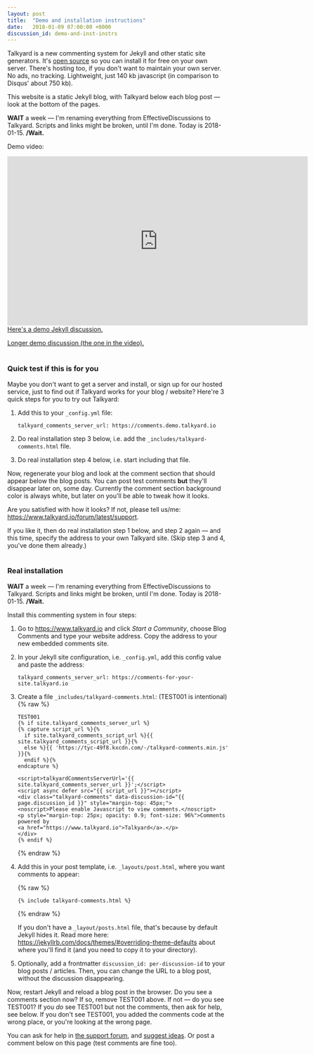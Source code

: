 ```yaml
---
layout: post
title:  "Demo and installation instructions"
date:   2018-01-09 07:00:00 +0000
discussion_id: demo-and-inst-instrs
---
```


Talkyard is a new commenting system for Jekyll and other static site generators. It's [open source](https://github.com/debiki/ed-server/) so you can install it for free on your own server. There's hosting too, if you don't want to maintain your own server. No ads, no tracking. Lightweight, just 140 kb javascript (in comparison to Disqus' about 750 kb).

This website is a static Jekyll blog, with Talkyard below each blog post — look at the bottom of the pages.

**WAIT** a week — I'm renaming everything from EffectiveDiscussions to Talkyard. Scripts and links might be broken, until I'm done. Today is 2018-01-15. **/Wait.**

Demo video:

<iframe src="https://player.vimeo.com/video/249611399" width="684" height="385" frameborder="0" webkitallowfullscreen mozallowfullscreen allowfullscreen></iframe>

<!--
<iframe src="https://player.vimeo.com/video/249611399" width="640" height="360" frameborder="0" webkitallowfullscreen mozallowfullscreen allowfullscreen></iframe>
<p><a href="https://vimeo.com/249611399">ed-emb-cmts-(3)</a> from <a href="https://vimeo.com/user78434986">Magnus Lindberg</a> on <a href="https://vimeo.com">Vimeo</a>.</p>

<iframe width="684" height="385" src="https://www.youtube.com/embed/2L0eYcsCcbE" frameborder="0" gesture="media" allow="encrypted-media" allowfullscreen></iframe>
-->

<br>
<a href="/jekyll/update/2018/01/01/like-about-jekyll.html">Here's a demo Jekyll discussion.</a>

<a href="https://www.kajmagnus.blog/new-embedded-comments">Longer demo discussion (the one in the video).</a>
<br>
<br>

### Quick test if this is for you

Maybe you don't want to get a server and install, or sign up for our hosted service,
just to find out if Talkyard works for your blog / website?
Here're 3 quick steps for you to try out Talkyard:

1. Add this to your `_config.yml` file:

   ```
   talkyard_comments_server_url: https://comments.demo.talkyard.io
   ```

2. Do real installation step 3 below, i.e. add the `_includes/talkyard-comments.html` file.

3. Do real installation step 4 below, i.e. start including that file.

Now, regenerate your blog and look at the comment section that should appear below the blog posts. You can post test comments **but** they'll disappear later on, some day. Currently the comment section background color is always white, but later on you'll be able to tweak how it looks.

Are you satisfied with how it looks? If not, please tell us/me: <https://www.talkyard.io/forum/latest/support>.

If you like it, then do real installation step 1 below, and step 2 again — and this time, specify the address to your own Talkyard site. (Skip step 3 and 4, you've done them already.)
<br>
<br>

### Real installation

**WAIT** a week — I'm renaming everything from EffectiveDiscussions to Talkyard. Scripts and links might be broken, until I'm done. Today is 2018-01-15. **/Wait.**

Install this commenting system in four steps:

1. Go to <https://www.talkyard.io> and click *Start a Community*, choose Blog Comments and type your website address.
   Copy the address to your new embedded comments site.

2. In your Jekyll site configuration, i.e. `_config.yml`, add this config value and paste the address:

   ```
   talkyard_comments_server_url: https://comments-for-your-site.talkyard.io
   ```

3. Create a file `_includes/talkyard-comments.html`: (TEST001 is intentional)
   {% raw %}
   ```
   TEST001
   {% if site.talkyard_comments_server_url %}
   {% capture script_url %}{%
     if site.talkyard_comments_script_url %}{{ site.talkyard_comments_script_url }}{%
     else %}{{ 'https://tyc-49f8.kxcdn.com/-/talkyard-comments.min.js' }}{%
     endif %}{%
   endcapture %}

   <script>talkyardCommentsServerUrl='{{ site.talkyard_comments_server_url }}';</script>
   <script async defer src="{{ script_url }}"></script>
   <div class="talkyard-comments" data-discussion-id="{{ page.discussion_id }}" style="margin-top: 45px;">
   <noscript>Please enable Javascript to view comments.</noscript>
   <p style="margin-top: 25px; opacity: 0.9; font-size: 96%">Comments powered by
   <a href="https://www.talkyard.io">Talkyard</a>.</p>
   </div>
   {% endif %}
   ```
   {% endraw %}

4. Add this in your post template, i.e. `_layouts/post.html`, where you want comments to appear:

   {% raw %}
   ```
   {% include talkyard-comments.html %}
   ```
   {% endraw %}

   If you don't have a `_layout/posts.html` file, that's because by default Jekyll hides it.
   Read more here: <https://jekyllrb.com/docs/themes/#overriding-theme-defaults> about where
   you'll find it (and you need to copy it to your directory).

5. Optionally, add a frontmatter `discussion_id: per-discussion-id` to your blog posts / articles.
   Then, you can change the URL to a blog post, without the discussion disappearing.

Now, restart Jekyll and reload a blog post in the browser. Do you see a comments section now?
If so, remove TEST001 above. If not — do you see TEST001? If you *do* see TEST001 but not the comments,
then ask for help, see below. If you don't see TEST001, you added the comments code at the wrong place,
or you're looking at the wrong page.

You can ask for help in [the support forum][support-cat], and [suggest ideas][ideas-cat].
Or post a comment below on this page (test comments are fine too).

[support-cat]: https://www.talkyard.io/forum/latest/support
[ideas-cat]: https://www.talkyard.io/forum/latest/ideas
